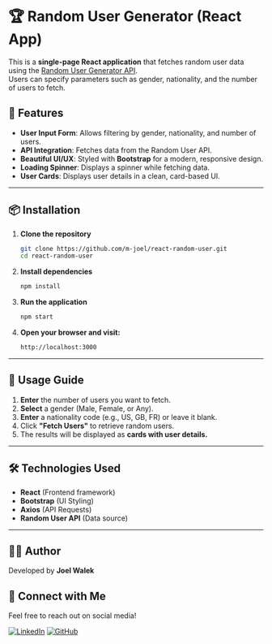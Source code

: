 # 🏆 Random User Generator (React App)

This is a **single-page React application** that fetches random user data using the [Random User Generator API](https://randomuser.me/).  
Users can specify parameters such as gender, nationality, and the number of users to fetch.

## 🚀 Features
- **User Input Form**: Allows filtering by gender, nationality, and number of users.
- **API Integration**: Fetches data from the Random User API.
- **Beautiful UI/UX**: Styled with **Bootstrap** for a modern, responsive design.
- **Loading Spinner**: Displays a spinner while fetching data.
- **User Cards**: Displays user details in a clean, card-based UI.

---

## 📦 Installation
1. **Clone the repository**
   ```sh
   git clone https://github.com/m-joel/react-random-user.git
   cd react-random-user
2. **Install dependencies**
   ```sh
   npm install
3. **Run the application**
   ```sh
   npm start
4. **Open your browser and visit:**
   ```sh
   http://localhost:3000

---

## 📌 Usage Guide
1. **Enter** the number of users you want to fetch.
2. **Select** a gender (Male, Female, or Any).
3. **Enter** a nationality code (e.g., US, GB, FR) or leave it blank.
4. Click **"Fetch Users"** to retrieve random users.
5. The results will be displayed as  **cards with user details.**

---

## 🛠 Technologies Used
- **React** (Frontend framework)
- **Bootstrap** (UI Styling)
- **Axios** (API Requests)
- **Random User API** (Data source)
---

## 👨‍💻 Author
Developed by **Joel Walek**

## 📱 Connect with Me

Feel free to reach out on social media!

[![LinkedIn](https://img.shields.io/badge/LinkedIn-0A66C2?style=flat-square&logo=linkedin&logoColor=white)](https://www.linkedin.com/in/joel-walek-3ba759337/)
[![GitHub](https://img.shields.io/badge/GitHub-181717?style=flat-square&logo=github&logoColor=white)](https://github.com/m-joel)
